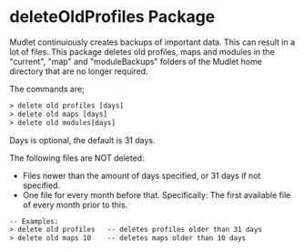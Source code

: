 # deleteOldProfiles Package

Mudlet continuiously creates backups of important data.  This can result in a lot
of files.  This package deletes old profiles, maps and modules in the 
"current", "map" and "moduleBackups" folders of the Mudlet home directory that are
no longer required.

The commands are;

```txt
> delete old profiles [days]
> delete old maps [days]
> delete old modules[days]
```

Days is optional, the default is 31 days.

The following files are NOT deleted:

- Files newer than the amount of days specified, or 31 days if not specified.
- One file for every month before that. Specifically: The first available file of every month prior to this.

```txt
-- Examples: 
> delete old profiles   -- deletes profiles older than 31 days  
> delete old maps 10    -- deletes maps older than 10 days
```

